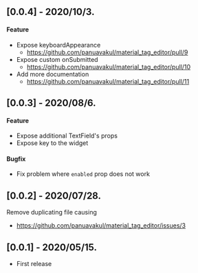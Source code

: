 ## [0.0.4] - 2020/10/3.

#### Feature

- Expose keyboardAppearance
  - https://github.com/panuavakul/material_tag_editor/pull/9
- Expose custom onSubmitted
  - https://github.com/panuavakul/material_tag_editor/pull/10
- Add more documentation
  - https://github.com/panuavakul/material_tag_editor/pull/11

## [0.0.3] - 2020/08/6.

#### Feature

- Expose additional TextField's props
- Expose key to the widget

#### Bugfix

- Fix problem where `enabled` prop does not work

## [0.0.2] - 2020/07/28.

Remove duplicating file causing

- https://github.com/panuavakul/material_tag_editor/issues/3

## [0.0.1] - 2020/05/15.

- First release
